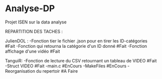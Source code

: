 # Analyse-DP #
Projet ISEN sur la data analyse

REPARTITION DES TACHES :

JulienDOL :
	-Fonction tier le fichier .json pour en tirer les ID-catégories	#Fait
	-Fonction qui retourna la catégorie d'un ID donné 		#Fait
	-Fonction affichage d'une vidéo 				#Fait

TanguiR:
	-Fonction de lecture du CSV retournant un tableau de VIDEO	#Fait
	-Struct VIDEO							#Fait
	-main.c								#EnCours
	-MakeFiles							#EnCours
	-Reorganisation du repertoir					#A Faire
